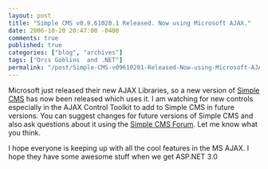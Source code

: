 ```yaml
---
layout: post
title: "Simple CMS v0.9.61020.1 Released. Now using Microsoft AJAX."
date: 2006-10-20 20:47:00 -0400
comments: true
published: true
categories: ["blog", "archives"]
tags: ["Orcs Goblins  and .NET"]
permalink: "/post/Simple-CMS-v09610201-Released-Now-using-Microsoft-AJAX"
---
```

<!-- more -->

<p>Microsoft just&nbsp;released their new AJAX Libraries, so a new version of&nbsp;<a href="http://aspalliance.com/simplecms/">Simple CMS</a> has now been released which uses it.&nbsp;I am watching for new controls especially in the AJAX&nbsp;Control Toolkit to add to Simple CMS in future versions. You can suggest changes for future versions of Simple CMS and also ask questions about it using the <a href="http://aspadvice.com/forums/572/ShowForum.aspx">Simple CMS Forum</a>. Let me know what you think.</p>
<p>I hope everyone is keeping up with all the cool features in the MS AJAX. I hope they have some awesome stuff when we get ASP.NET 3.0</p>
